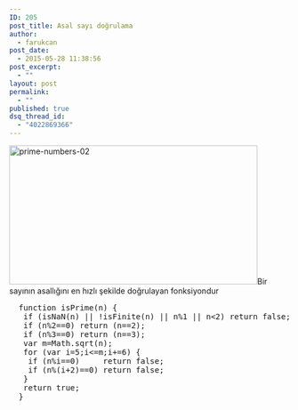 ```yaml
---
ID: 205
post_title: Asal sayı doğrulama
author:
  - farukcan
post_date:
  - 2015-05-28 11:38:56
post_excerpt:
  - ""
layout: post
permalink:
  - ""
published: true
dsq_thread_id:
  - "4022869366"
---
```


<a href="http://farukcan.net/wp-content/uploads/2015/05/prime-numbers-02.jpg"><img src="http://farukcan.net/wp-content/uploads/2015/05/prime-numbers-02.jpg" alt="prime-numbers-02" width="446" height="250" class="alignnone size-full wp-image-208" /></a>Bir sayının asallığını en hızlı şekilde doğrulayan fonksiyondur

<pre>
  function isPrime(n) {
   if (isNaN(n) || !isFinite(n) || n%1 || n&lt;2) return false; 
   if (n%2==0) return (n==2);
   if (n%3==0) return (n==3);
   var m=Math.sqrt(n);
   for (var i=5;i&lt;=m;i+=6) {
    if (n%i==0)     return false;
    if (n%(i+2)==0) return false;
   }
   return true;
  }


</pre>